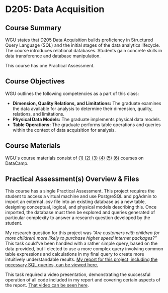 # D205: Data Acquisition

## Course Summary

WGU states that D205 Data Acquisition builds proficiency in Structured Query Language (SQL) and the initial stages of the data analytics lifecycle. The course introduces relational databases. Students gain concrete skills in data transference and database manipulation.

This course has one Practical Assessment. 

## Course Objectives

WGU outlines the following competencies as a part of this class:
- **Dimension, Quality Relations, and Limitations:** The graduate examines the data available for analysis to determine their dimension, quality, relations, and limitations.
- **Physical Data Models:** The graduate implements physical data models.
- **Table Operations:** The graduate performs table operations and queries within the context of data acquisition for analysis.

## Course Materials

WGU's course materials consist of [(1)](https://www.datacamp.com/courses/intermediate-sql-queries) [(2)](https://www.datacamp.com/courses/introduction-to-relational-databases-in-sql) [(3)](https://www.datacamp.com/courses/database-design) [(4)](https://www.datacamp.com/courses/sql-for-joining-data) [(5)](https://www.datacamp.com/courses/data-manipulation-in-sql) [(6)](https://www.datacamp.com/courses/applying-sql-to-real-world-problems) courses on DataCamp. 

## Practical Assessment(s) Overview & Files

This course has a single Practical Assessment. This project requires the student to access a virtual machine and use PostgreSQL and pgAdmin to import an external .csv file into an existing database as a new table, designing conceptual, logical, and physical models describing this. Once imported, the database must then be explored and queries generated of particular complexity to answer a research question developed by the student. 

My research question for this project was *“Are customers with children (or more children) more likely to purchase higher speed internet packages?”* This task could've been handled with a rather simple query, based on the data provided, but I elected to use a more complex query involving common table expressions and calculations in my final query to create more intuitively understandable results. [My report for this project, including the necessary SQL queries, can be viewed here.](https://github.com/WJTownsend/WGU_Portfolio/blob/main/D205/d205task1.docx)

This task required a video presentation, demonstrating the successful operation of all code included in my report and covering certain aspects of the report. [That video can be seen here](https://drive.google.com/file/d/19yLRrzJ96i_NpWQlTsuzKMgYfthdIJ9Z/view?usp=share_link). 